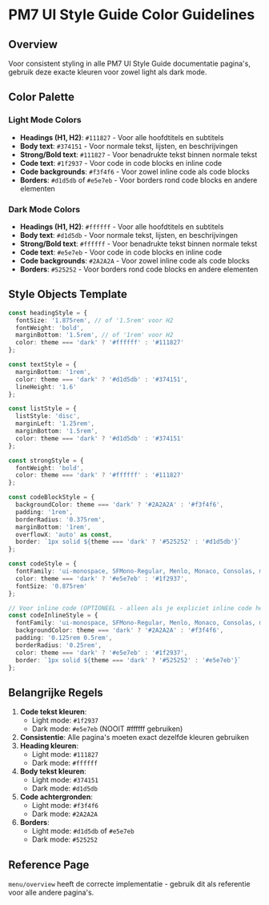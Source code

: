 # PM7 UI Style Guide Color Guidelines

## Overview
Voor consistent styling in alle PM7 UI Style Guide documentatie pagina's, gebruik deze exacte kleuren voor zowel light als dark mode.

## Color Palette

### Light Mode Colors
- **Headings (H1, H2)**: `#111827` - Voor alle hoofdtitels en subtitels
- **Body text**: `#374151` - Voor normale tekst, lijsten, en beschrijvingen  
- **Strong/Bold text**: `#111827` - Voor benadrukte tekst binnen normale tekst
- **Code text**: `#1f2937` - Voor code in code blocks en inline code
- **Code backgrounds**: `#f3f4f6` - Voor zowel inline code als code blocks
- **Borders**: `#d1d5db` of `#e5e7eb` - Voor borders rond code blocks en andere elementen

### Dark Mode Colors
- **Headings (H1, H2)**: `#ffffff` - Voor alle hoofdtitels en subtitels
- **Body text**: `#d1d5db` - Voor normale tekst, lijsten, en beschrijvingen  
- **Strong/Bold text**: `#ffffff` - Voor benadrukte tekst binnen normale tekst
- **Code text**: `#e5e7eb` - Voor code in code blocks en inline code
- **Code backgrounds**: `#2A2A2A` - Voor zowel inline code als code blocks
- **Borders**: `#525252` - Voor borders rond code blocks en andere elementen

## Style Objects Template

```typescript
const headingStyle = {
  fontSize: '1.875rem', // of '1.5rem' voor H2
  fontWeight: 'bold',
  marginBottom: '1.5rem', // of '1rem' voor H2
  color: theme === 'dark' ? '#ffffff' : '#111827'
};

const textStyle = {
  marginBottom: '1rem',
  color: theme === 'dark' ? '#d1d5db' : '#374151',
  lineHeight: '1.6'
};

const listStyle = {
  listStyle: 'disc',
  marginLeft: '1.25rem',
  marginBottom: '1.5rem',
  color: theme === 'dark' ? '#d1d5db' : '#374151'
};

const strongStyle = {
  fontWeight: 'bold',
  color: theme === 'dark' ? '#ffffff' : '#111827'
};

const codeBlockStyle = {
  backgroundColor: theme === 'dark' ? '#2A2A2A' : '#f3f4f6',
  padding: '1rem',
  borderRadius: '0.375rem',
  marginBottom: '1rem',
  overflowX: 'auto' as const,
  border: `1px solid ${theme === 'dark' ? '#525252' : '#d1d5db'}`
};

const codeStyle = {
  fontFamily: 'ui-monospace, SFMono-Regular, Menlo, Monaco, Consolas, monospace',
  color: theme === 'dark' ? '#e5e7eb' : '#1f2937',
  fontSize: '0.875rem'
};

// Voor inline code (OPTIONEEL - alleen als je expliciet inline code hebt)
const codeInlineStyle = {
  fontFamily: 'ui-monospace, SFMono-Regular, Menlo, Monaco, Consolas, monospace',
  backgroundColor: theme === 'dark' ? '#2A2A2A' : '#f3f4f6',
  padding: '0.125rem 0.5rem',
  borderRadius: '0.25rem',
  color: theme === 'dark' ? '#e5e7eb' : '#1f2937',
  border: `1px solid ${theme === 'dark' ? '#525252' : '#e5e7eb'}`
};
```

## Belangrijke Regels

1. **Code tekst kleuren**:
   - Light mode: `#1f2937`
   - Dark mode: `#e5e7eb` (NOOIT #ffffff gebruiken)
2. **Consistentie**: Alle pagina's moeten exact dezelfde kleuren gebruiken
3. **Heading kleuren**:
   - Light mode: `#111827`
   - Dark mode: `#ffffff`
4. **Body tekst kleuren**:
   - Light mode: `#374151`
   - Dark mode: `#d1d5db`
5. **Code achtergronden**:
   - Light mode: `#f3f4f6`
   - Dark mode: `#2A2A2A`
6. **Borders**:
   - Light mode: `#d1d5db` of `#e5e7eb`
   - Dark mode: `#525252`

## Reference Page
`menu/overview` heeft de correcte implementatie - gebruik dit als referentie voor alle andere pagina's.